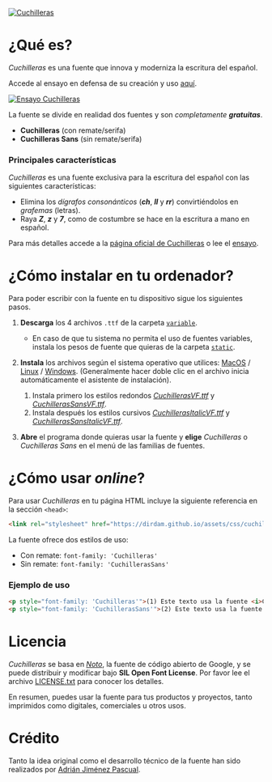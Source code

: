 [![Cuchilleras](https://dirdam.github.io/images/logo_cuchilleras.png)](https://dirdam.github.io/cuchilleras.html)

<a name="que-es"></a>
# ¿Qué es?

*Cuchilleras* es una fuente que innova y moderniza la escritura del español.

Accede al ensayo en defensa de su creación y uso [aquí](https://dirdam.github.io/assets/others/Cuchilleras.pdf).

[![Ensayo Cuchilleras](https://dirdam.github.io/images/pic_cuchilleras_preview.png)](https://dirdam.github.io/assets/others/Cuchilleras.pdf)

La fuente se divide en realidad dos fuentes y son *completamente* ***gratuitas***.

- **Cuchilleras** (con remate/serifa)
- **Cuchilleras Sans** (sin remate/serifa)

### Principales características

*Cuchilleras* es una fuente exclusiva para la escritura del español con las siguientes características:

- Elimina los *dígrafos consonánticos* (***ch***, ***ll*** y ***rr***) convirtiéndolos en *grafemas* (letras).
- Raya ***Z***, ***z*** y ***7***, como de costumbre se hace en la escritura a mano en español.

Para más detalles accede a la [página oficial de Cuchilleras](https://dirdam.github.io/cuchilleras) o lee el [ensayo](https://dirdam.github.io/assets/others/Cuchilleras.pdf).

<a name="como-instalar-en-tu-ordenador"></a>
# ¿Cómo instalar en tu ordenador?

Para poder escribir con la fuente en tu dispositivo sigue los siguientes pasos.
1. **Descarga** los 4 archivos `.ttf` de la carpeta [`variable`](./variable/).
    - En caso de que tu sistema no permita el uso de fuentes variables, instala los pesos de fuente que quieras de la carpeta [`static`](./static/).
2. **Instala** los archivos según el sistema operativo que utilices: [MacOS](https://support.apple.com/es-es/guide/font-book/fntbk1000/mac) / [Linux](https://www.google.com/search?q=instalar+fuentes+en+gnu%2Blinux) / [Windows](https://support.microsoft.com/es-es/office/agregar-una-fuente-b7c5f17c-4426-4b53-967f-455339c564c1). (Generalmente hacer doble clic en el archivo inicia automáticamente el asistente de instalación).

    1. Instala primero los estilos redondos *[CuchillerasVF.ttf](./variable/CuchillerasVF.ttf)* y *[CuchillerasSansVF.ttf](./variable/CuchillerasSansVF.ttf)*.
    2. Instala después los estilos cursivos *[CuchillerasItalicVF.ttf](./variable/CuchillerasItalicVF.ttf)* y *[CuchillerasSansItalicVF.ttf](./variable/CuchillerasSansItalicVF.ttf)*.

3. **Abre** el programa donde quieras usar la fuente y **elige** *Cuchilleras* o *Cuchilleras Sans* en el menú de las familias de fuentes.

<a name="como-usar-online"></a>
# ¿Cómo usar *online*?

Para usar *Cuchilleras* en tu página HTML incluye la siguiente referencia en la sección `<head>`:
```html
<link rel="stylesheet" href="https://dirdam.github.io/assets/css/cuchilleras.css">
```

La fuente ofrece dos estilos de uso:
- Con remate: `font-family: 'Cuchilleras'`
- Sin remate: `font-family: 'CuchillerasSans'`

### Ejemplo de uso

```html
<p style="font-family: 'Cuchilleras'">(1) Este texto usa la fuente <i>Cuchilleras</i> (<b>con</b> remate).</p>
<p style="font-family: 'CuchillerasSans'">(2) Este texto usa la fuente <i>Cuchilleras Sans</i> (<b>sin</b> remate).</p>
```

<a name="licencia"></a>
# Licencia

*Cuchilleras* se basa en [*Noto*](https://fonts.google.com/noto), la fuente de código abierto de Google, y se puede distribuir y modificar bajo **SIL Open Font License**. Por favor lee el archivo [LICENSE.txt](./LICENSE.txt) para conocer los detalles.

En resumen, puedes usar la fuente para tus productos y proyectos, tanto imprimidos como digitales, comerciales u otros usos.

<a name="credito"></a>
# Crédito

Tanto la idea original como el desarrollo técnico de la fuente han sido realizados por [Adrián Jiménez Pascual](https://dirdam.github.io#es).
